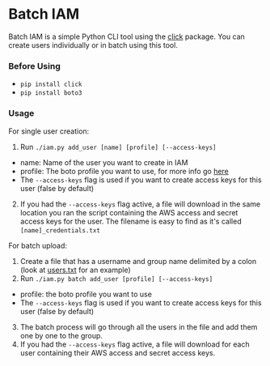 # Batch IAM

Batch IAM is a simple Python CLI tool using the [click](http://click.pocoo.org/5/) package. You can create users individually or in batch using this tool.

### Before Using

- `pip install click`
- `pip install boto3`

### Usage

For single user creation:
1. Run `./iam.py add_user [name] [profile] [--access-keys]`
  - name: Name of the user you want to create in IAM
  - profile: The boto profile you want to use, for more info go [here](http://boto.cloudhackers.com/en/latest/boto_config_tut.html)
  - The `--access-keys` flag is used if you want to create access keys for this user (false by default)
2. If you had the `--access-keys` flag active, a file will download in the same location you ran the script containing the AWS access and secret access keys for the user. The filename is easy to find as it's called `[name]_credentials.txt`

For batch upload:
1. Create a file that has a username and group name delimited by a colon (look at [users.txt](https://github.com/redsox2002/batch_iam/blob/master/users.txt) for an example)
2. Run `./iam.py batch add_user [profile] [--access-keys]`
  - profile: the boto profile you want to use
  - The `--access-keys` flag is used if you want to create access keys for this user (false by default)
3. The batch process will go through all the users in the file and add them one by one to the group.
4. If you had the `--access-keys` flag active, a file will download for each user containing their AWS access and secret access keys. 
